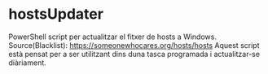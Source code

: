 # hostsUpdater

PowerShell script per actualitzar el fitxer de hosts a Windows.
Source(Blacklist): https://someonewhocares.org/hosts/hosts
Aquest script està pensat per a ser utilitzant dins duna tasca programada i actualitzar-se diàriament.
